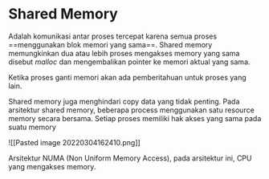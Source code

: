 # Shared Memory

Adalah komunikasi antar proses tercepat karena semua proses ==menggunakan blok memori yang sama==. Shared memory memungkinkan dua atau lebih proses mengakses memory yang sama disebut *malloc* dan mengembalikan pointer ke memori aktual yang sama.

Ketika proses ganti memori akan ada pemberitahuan untuk proses yang lain.

Shared memory juga menghindari copy data yang tidak penting. Pada arsitektur shared memory, beberapa process menggunakan satu resource memory secara bersama. Setiap proses memiliki hak akses yang sama pada suatu memory

![[Pasted image 20220304162410.png]]

Arsitektur NUMA (Non Uniform Memory Access), pada arsitektur ini, CPU yang mengakses memory.

